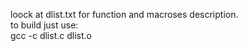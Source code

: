 loock at dlist.txt for function and macroses description. \
to build just use: \
gcc -c dlist.c dlist.o
